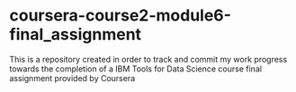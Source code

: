 # coursera-course2-module6-final_assignment
This is a repository created in order to track and commit my work progress towards the completion of a IBM Tools for Data Science course final assignment provided by Coursera
